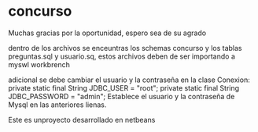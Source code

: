 # concurso
Muchas gracias por la oportunidad, espero sea de su agrado

dentro de los archivos se enceuntras los schemas concurso y los tablas preguntas.sql y usuario.sq, estos archivos deben de ser importando a myswl workbrench 

adicional se debe cambiar el usuario y la contraseña en la clase Conexion:
    private static final String JDBC_USER = "root";
    private static final String JDBC_PASSWORD = "admin";
Establece el usuario y la contraseña de Mysql en las anteriores lienas.

Este es unproyecto desarrollado en netbeans
